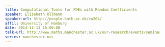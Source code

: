 ```yaml
---
title: Computational Tools for PDEs with Random Coefficients
speaker: Elisabeth Ullmann
speaker-url: http://people.bath.ac.uk/eu204/
affil: University of Hamburg
date: 2014-11-13 15:00:00
talk-url: http://www.maths.manchester.ac.uk/our-research/events/seminars/numerical-analysis-and-scientific-computing/computational-tools-for-pdes-with-random-coefficients.htm
series: manchester-nas
---
```

